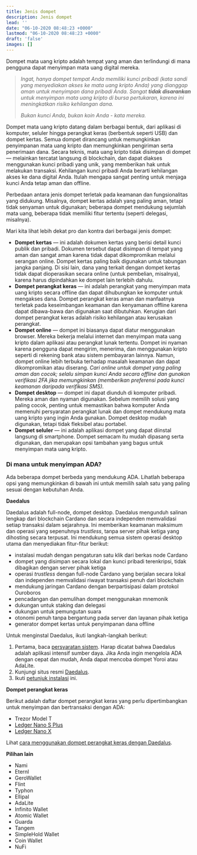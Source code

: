 ```yaml
---
title: Jenis dompet
description: Jenis dompet
lead: ''
date: "06-10-2020 08:48:23 +0000"
lastmod: "06-10-2020 08:48:23 +0000"
draft: 'false'
images: []
---
```


Dompet mata uang kripto adalah tempat yang aman dan terlindungi di mana pengguna dapat menyimpan mata uang digital mereka.

> *Ingat, hanya dompet tempat Anda memiliki kunci pribadi (kata sandi yang menyediakan akses ke mata uang kripto Anda) yang dianggap aman untuk menyimpan dana pribadi Anda. Sangat **tidak disarankan** untuk menyimpan mata uang kripto di bursa pertukaran, karena ini meningkatkan risiko kehilangan dana.*
>
> *Bukan kunci Anda, bukan koin Anda - kata mereka.*

Dompet mata uang kripto datang dalam berbagai bentuk, dari aplikasi di komputer, seluler hingga perangkat keras (berbentuk seperti USB) dan dompet kertas. Semua dompet dirancang untuk memungkinkan penyimpanan mata uang kripto dan memungkinkan pengiriman serta penerimaan dana. Secara teknis, mata uang kripto tidak disimpan di dompet — melainkan tercatat langsung di blockchain, dan dapat diakses menggunakan kunci pribadi yang unik, yang memberikan hak untuk melakukan transaksi. Kehilangan kunci pribadi Anda berarti kehilangan akses ke dana digital Anda. Itulah mengapa sangat penting untuk menjaga kunci Anda tetap aman dan offline.

Perbedaan antara jenis dompet terletak pada keamanan dan fungsionalitas yang didukung. Misalnya, dompet kertas adalah yang paling aman, tetapi tidak senyaman untuk digunakan; beberapa dompet mendukung sejumlah mata uang, beberapa tidak memiliki fitur tertentu (seperti delegasi, misalnya).

Mari kita lihat lebih dekat pro dan kontra dari berbagai jenis dompet:

- **Dompet kertas** — ini adalah dokumen kertas yang berisi detail kunci publik dan pribadi. Dokumen tersebut dapat disimpan di tempat yang aman dan sangat aman karena tidak dapat dikompromikan melalui serangan online. Dompet kertas paling baik digunakan untuk tabungan jangka panjang. Di sisi lain, dana yang terkait dengan dompet kertas tidak dapat dioperasikan secara online (untuk pembelian, misalnya), karena harus dipindahkan ke dompet lain terlebih dahulu.
- **Dompet perangkat keras** — ini adalah perangkat yang menyimpan mata uang kripto secara offline dan dapat dihubungkan ke komputer untuk mengakses dana. Dompet perangkat keras aman dan manfaatnya terletak pada keseimbangan keamanan dan kenyamanan offline karena dapat dibawa-bawa dan digunakan saat dibutuhkan. Kerugian dari dompet perangkat keras adalah risiko kehilangan atau kerusakan perangkat.
- **Dompet online** — dompet ini biasanya dapat diatur menggunakan browser. Mereka bekerja melalui internet dan menyimpan mata uang kripto dalam aplikasi atau perangkat lunak tertentu. Dompet ini nyaman karena pengguna dapat mengirim, menerima, dan menggunakan kripto seperti di rekening bank atau sistem pembayaran lainnya. Namun, dompet online lebih terbuka terhadap masalah keamanan dan dapat dikompromikan atau diserang. *Cari online untuk dompet yang paling aman dan cocok; selalu simpan kunci Anda secara offline dan gunakan verifikasi 2FA jika memungkinkan (memberikan preferensi pada kunci keamanan daripada verifikasi SMS).*
- **Dompet desktop** — dompet ini dapat diunduh di komputer pribadi. Mereka aman dan nyaman digunakan. Sebelum memilih solusi yang paling cocok, penting untuk memastikan bahwa komputer Anda memenuhi persyaratan perangkat lunak dan dompet mendukung mata uang kripto yang ingin Anda gunakan. Dompet desktop mudah digunakan, tetapi tidak fleksibel atau portabel.
- **Dompet seluler** — ini adalah aplikasi dompet yang dapat diinstal langsung di smartphone. Dompet semacam itu mudah dipasang serta digunakan, dan merupakan opsi tambahan yang bagus untuk menyimpan mata uang kripto.

### Di mana untuk menyimpan ADA?

Ada beberapa dompet berbeda yang mendukung ADA. Lihatlah beberapa opsi yang memungkinkan di bawah ini untuk memilih salah satu yang paling sesuai dengan kebutuhan Anda.

**Daedalus**

Daedalus adalah full-node, dompet desktop. Daedalus mengunduh salinan lengkap dari blockchain Cardano dan secara independen memvalidasi setiap transaksi dalam sejarahnya. Ini memberikan keamanan maksimum dan operasi yang sepenuhnya <em>trustless</em>, tanpa server pihak ketiga yang dihosting secara terpusat. Ini mendukung semua sistem operasi desktop utama dan menyediakan fitur-fitur berikut:

- instalasi mudah dengan pengaturan satu klik dari berkas node Cardano
- dompet yang disimpan secara lokal dan kunci pribadi terenkripsi, tidak dibagikan dengan server pihak ketiga
- operasi <em>trustless</em> dengan full-node Cardano yang berjalan secara lokal dan independen memvalidasi riwayat transaksi penuh dari blockchain
- mendukung jaringan Cardano dengan berpartisipasi dalam protokol Ouroboros
- pencadangan dan pemulihan dompet menggunakan mnemonik
- dukungan untuk staking dan delegasi
- dukungan untuk pemungutan suara
- otonomi penuh tanpa bergantung pada server dan layanan pihak ketiga
- generator dompet kertas untuk penyimpanan dana offline

Untuk menginstal Daedalus, ikuti langkah-langkah berikut:

1. Pertama, baca [persyaratan sistem](https://iohk.zendesk.com/hc/en-us/articles/360010496553). Harap dicatat bahwa Daedalus adalah aplikasi intensif sumber daya. Jika Anda ingin mengelola ADA dengan cepat dan mudah, Anda dapat mencoba dompet Yoroi atau AdaLite.
2. Kunjungi situs resmi [Daedalus](https://daedaluswallet.io/).
3. Ikuti [petunjuk instalasi](https://iohk.zendesk.com/hc/en-us/articles/360011602173-Quick-start-guide#:~:text=Go%20to%20https%3A%2F%2Fdaedaluswallet,Daedalus%20wallet%20on%20your%20Machine.) ini.

**Dompet perangkat keras**

Berikut adalah daftar dompet perangkat keras yang perlu dipertimbangkan untuk menyimpan dan bertransaksi dengan ADA:

- Trezor Model T
- [Ledger Nano S Plus](https://shop.ledger.com/pages/ledger-nano-s-plus)
- [Ledger Nano X](https://shop.ledger.com/pages/ledger-nano-x)

Lihat [cara menggunakan dompet perangkat keras dengan Daedalus](https://iohk.zendesk.com/hc/en-us/articles/900004722083-How-to-use-Ledger-and-Trezor-HW-with-Daedalus).

**Pilihan lain**

- Nami
- Eternl
- GeroWallet
- Flint
- Typhon
- Ellipal
- AdaLite
- Infinito Wallet
- Atomic Wallet
- Guarda
- Tangem
- SimpleHold Wallet
- Coin Wallet
- NuFi
